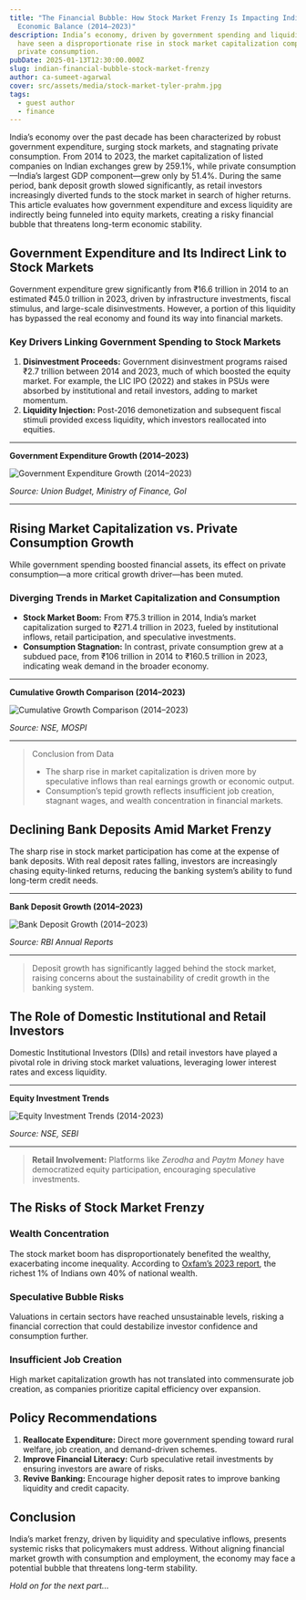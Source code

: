 ```yaml
---
title: "The Financial Bubble: How Stock Market Frenzy Is Impacting India’s
  Economic Balance (2014–2023)"
description: India’s economy, driven by government spending and liquidity, might
  have seen a disproportionate rise in stock market capitalization compared to
  private consumption.
pubDate: 2025-01-13T12:30:00.000Z
slug: indian-financial-bubble-stock-market-frenzy
author: ca-sumeet-agarwal
cover: src/assets/media/stock-market-tyler-prahm.jpg
tags:
  - guest author
  - finance
---
```

India’s economy over the past decade has been characterized by robust government expenditure, surging stock markets, and stagnating private consumption. From 2014 to 2023, the market capitalization of listed companies on Indian exchanges grew by 259.1%, while private consumption—India’s largest GDP component—grew only by 51.4%. During the same period, bank deposit growth slowed significantly, as retail investors increasingly diverted funds to the stock market in search of higher returns. This article evaluates how government expenditure and excess liquidity are indirectly being funneled into equity markets, creating a risky financial bubble that threatens long-term economic stability.

## Government Expenditure and Its Indirect Link to Stock Markets

Government expenditure grew significantly from ₹16.6 trillion in 2014 to an estimated ₹45.0 trillion in 2023, driven by infrastructure investments, fiscal stimulus, and large-scale disinvestments. However, a portion of this liquidity has bypassed the real economy and found its way into financial markets.

### Key Drivers Linking Government Spending to Stock Markets

1. **Disinvestment Proceeds:** Government disinvestment programs raised ₹2.7 trillion between 2014 and 2023, much of which boosted the equity market. For example, the LIC IPO (2022) and stakes in PSUs were absorbed by institutional and retail investors, adding to market momentum.
2. **Liquidity Injection:** Post-2016 demonetization and subsequent fiscal stimuli provided excess liquidity, which investors reallocated into equities.

- - -

**Government Expenditure Growth (2014–2023)**

![Government Expenditure Growth (2014–2023)](src/assets/media/screenshot-2025-01-13-at-8.41.40 pm.jpg "Government Expenditure Growth (2014–2023)")

*Source: Union Budget, Ministry of Finance, GoI*

- - -

## Rising Market Capitalization vs. Private Consumption Growth

While government spending boosted financial assets, its effect on private consumption—a more critical growth driver—has been muted.

### Diverging Trends in Market Capitalization and Consumption

* **Stock Market Boom:** From ₹75.3 trillion in 2014, India’s market capitalization surged to ₹271.4 trillion in 2023, fueled by institutional inflows, retail participation, and speculative investments.
* **Consumption Stagnation:** In contrast, private consumption grew at a subdued pace, from ₹106 trillion in 2014 to ₹160.5 trillion in 2023, indicating weak demand in the broader economy.

- - -

**Cumulative Growth Comparison (2014–2023)**

![Cumulative Growth Comparison (2014–2023)](src/assets/media/screenshot-2025-01-13-at-8.41.58 pm.jpg "Cumulative Growth Comparison (2014–2023)")

*Source: NSE, MOSPI*

- - -

> Conclusion from Data
>
> * The sharp rise in market capitalization is driven more by speculative inflows than real earnings growth or economic output.
> * Consumption’s tepid growth reflects insufficient job creation, stagnant wages, and wealth concentration in financial markets.

## Declining Bank Deposits Amid Market Frenzy

The sharp rise in stock market participation has come at the expense of bank deposits. With real deposit rates falling, investors are increasingly chasing equity-linked returns, reducing the banking system’s ability to fund long-term credit needs.

- - -

**Bank Deposit Growth (2014–2023)**

![Bank Deposit Growth (2014–2023)](src/assets/media/screenshot-2025-01-13-at-8.42.26 pm.jpg "Bank Deposit Growth (2014–2023)")

*Source: RBI Annual Reports*

- - -

> Deposit growth has significantly lagged behind the stock market, raising concerns about the sustainability of credit growth in the banking system.

## The Role of Domestic Institutional and Retail Investors

Domestic Institutional Investors (DIIs) and retail investors have played a pivotal role in driving stock market valuations, leveraging lower interest rates and excess liquidity.

- - -

**Equity Investment Trends**

![Equity Investment Trends (2014-2023)](src/assets/media/screenshot-2025-01-13-at-8.42.49 pm.jpg "Equity Investment Trends (2014-2023)")

*Source: NSE, SEBI*

- - -

> **Retail Involvement:** Platforms like *Zerodha* and *Paytm Money* have democratized equity participation, encouraging speculative investments.

## The Risks of Stock Market Frenzy

### Wealth Concentration

The stock market boom has disproportionately benefited the wealthy, exacerbating income inequality. According to [Oxfam’s 2023 report](https://www.oxfamindia.org/knowledgehub/workingpaper/survival-richest-india-story), the richest 1% of Indians own 40% of national wealth.

### Speculative Bubble Risks

Valuations in certain sectors have reached unsustainable levels, risking a financial correction that could destabilize investor confidence and consumption further.

### Insufficient Job Creation

High market capitalization growth has not translated into commensurate job creation, as companies prioritize capital efficiency over expansion.

## Policy Recommendations

1. **Reallocate Expenditure:** Direct more government spending toward rural welfare, job creation, and demand-driven schemes.
2. **Improve Financial Literacy:** Curb speculative retail investments by ensuring investors are aware of risks.
3. **Revive Banking:** Encourage higher deposit rates to improve banking liquidity and credit capacity.

## Conclusion

India’s market frenzy, driven by liquidity and speculative inflows, presents systemic risks that policymakers must address. Without aligning financial market growth with consumption and employment, the economy may face a potential bubble that threatens long-term stability.

*Hold on for the next part...*
